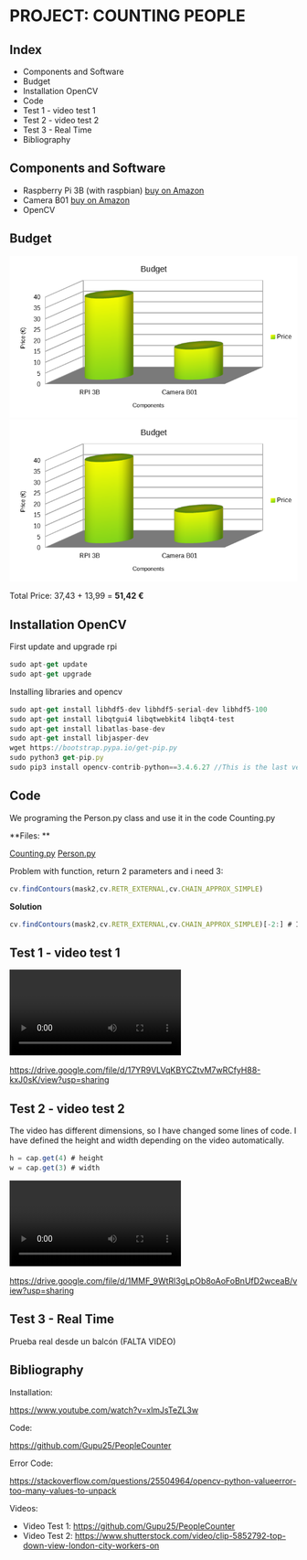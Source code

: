 # PROJECT: COUNTING PEOPLE



## Index



- Components and Software
- Budget
- Installation OpenCV
- Code
- Test 1 - video test 1
- Test 2 - video test 2
- Test 3 - Real Time
- Bibliography



## Components and Software

- Raspberry Pi 3B (with raspbian) [buy on Amazon](https://www.amazon.es/Raspberry-Pi-Modelo-Quad-Core-Cortex-A53/dp/B01CD5VC92/ref=sr_1_4?__mk_es_ES=ÅMÅŽÕÑ&dchild=1&keywords=raspberry+pi+3+b%2B&qid=1593767195&sr=8-4)
- Camera B01 [buy on Amazon](https://www.amazon.es/LABISTS-Oficial-Raspberry-Soporte-Nocturna/dp/B07TXGGJMT/ref=sr_1_1_sspa?__mk_es_ES=ÅMÅŽÕÑ&crid=3ENFQZ2F7R7VB&dchild=1&keywords=camara+raspberry+pi+3&qid=1593767375&sprefix=camara+ras%2Caps%2C226&sr=8-1-spons&psc=1&spLa=ZW5jcnlwdGVkUXVhbGlmaWVyPUEyWE1BRFQxUElOSDNTJmVuY3J5cHRlZElkPUEwNjczODM0MUdDNUdYQ0VBT0kwQyZlbmNyeXB0ZWRBZElkPUEwOTE2MzA0VlZKSFdWSFhLM1Y4JndpZGdldE5hbWU9c3BfYXRmJmFjdGlvbj1jbGlja1JlZGlyZWN0JmRvTm90TG9nQ2xpY2s9dHJ1ZQ==)
- OpenCV



## Budget

![budget](.\budget.png)
![alt text](https://github.com/Los-Carlos/Presence-Detector/blob/master/CV_Counter_People/budget.png)

Total Price: 37,43 + 13,99 = **51,42 €**

## Installation OpenCV

First update and upgrade rpi

````javascript
sudo apt-get update
sudo apt-get upgrade
````

Installing libraries and opencv

````javascript
sudo apt-get install libhdf5-dev libhdf5-serial-dev libhdf5-100
sudo apt-get install libqtgui4 libqtwebkit4 libqt4-test
sudo apt-get install libatlas-base-dev
sudo apt-get install libjasper-dev
wget https://bootstrap.pypa.io/get-pip.py
sudo python3 get-pip.py
sudo pip3 install opencv-contrib-python==3.4.6.27 //This is the last version that opencv works in rpi
````



## Code

We programing the Person.py class and use it in the code Counting.py

**Files: **

 [Counting.py](Counting.py)  [Person.py](Person.py) 

Problem with function, return 2 parameters and i need 3: 

````javascript
cv.findContours(mask2,cv.RETR_EXTERNAL,cv.CHAIN_APPROX_SIMPLE)
````

**Solution**

`````javascript
cv.findContours(mask2,cv.RETR_EXTERNAL,cv.CHAIN_APPROX_SIMPLE)[-2:] # I indicate to use the 3 parameter version
`````





## Test 1 - video test 1

<video src=".\Videos\Video Test 1.mp4"></video>

https://drive.google.com/file/d/17YR9VLVqKBYCZtvM7wRCfyH88-kxJ0sK/view?usp=sharing

## Test 2 - video test 2

The video has different dimensions, so I have changed some lines of code. I have defined the height and width depending on the video automatically.

````javascript
h = cap.get(4) # height
w = cap.get(3) # width
````



<video src=".\Videos\Video Test 2.mp4"></video>

https://drive.google.com/file/d/1MMF_9WtRl3gLpOb8oAoFoBnUfD2wceaB/view?usp=sharing

## Test 3 - Real Time

Prueba real desde un balcón (FALTA VIDEO)



## Bibliography

Installation:

https://www.youtube.com/watch?v=xlmJsTeZL3w

Code:

https://github.com/Gupu25/PeopleCounter

Error Code: 

https://stackoverflow.com/questions/25504964/opencv-python-valueerror-too-many-values-to-unpack

Videos:

- Video Test 1: https://github.com/Gupu25/PeopleCounter
- Video Test 2: https://www.shutterstock.com/video/clip-5852792-top-down-view-london-city-workers-on



